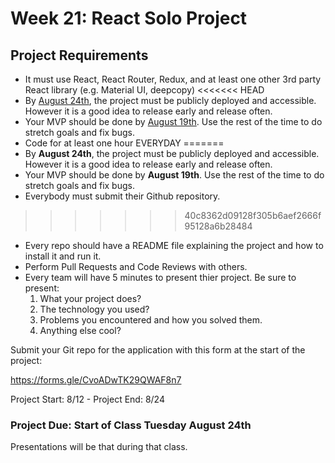 # Week 21: React Solo Project

## Project Requirements

- It must use React, React Router, Redux, and at least one other 3rd party React library (e.g. Material UI, deepcopy)
<<<<<<< HEAD
- By <u>August 24th</u>, the project must be publicly deployed and accessible. However it is a good idea to release early and release often.
- Your MVP should be done by <u>August 19th</u>. Use the rest of the time to do stretch goals and fix bugs.
- Code for at least one hour EVERYDAY
=======
- By <strong>August 24th</strong>, the project must be publicly deployed and accessible. However it is a good idea to release early and release often.
- Your MVP should be done by <strong>August 19th</strong>. Use the rest of the time to do stretch goals and fix bugs.
- Everybody must submit their Github repository.
>>>>>>> 40c8362d09128f305b6aef2666f95128a6b28484
- Every repo should have a README file explaining the project and how to install it and run it.
- Perform Pull Requests and Code Reviews with others.
- Every team will have 5 minutes to present thier project. Be sure to present:
    1. What your project does?
    2. The technology you used?
    3. Problems you encountered and how you solved them.
    4. Anything else cool?

Submit your Git repo for the application with this form at the start of the project:

https://forms.gle/CvoADwTK29QWAF8n7

Project Start: 8/12 - Project End: 8/24

### Project Due: Start of Class Tuesday August 24th

Presentations will be that during that class.
